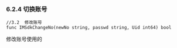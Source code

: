 ### 6.2.4  切换账号

```
//3.2  修改账号
func IMSdkChangeNo(newNo string, passwd string, Uid int64) bool
```

修改账号使用的

